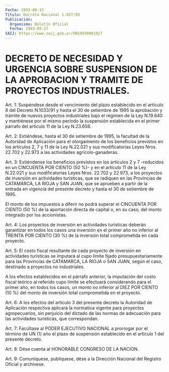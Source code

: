 ```yaml
---
Fecha: 1993-09-15
Título: Decreto Nacional 1.927/93
Publicación:
  Organismo: Boletín Oficial
  Fecha: 1993-09-17
SAIJ: https://www.saij.gob.ar/DN19930001927
---
```

# DECRETO DE NECESIDAD Y URGENCIA SOBRE SUSPENSION DE LA APROBACION Y TRAMITE DE PROYECTOS INDUSTRIALES.

<a id="1"></a>
Art.  1: Suspéndese desde el vencimiento del plazo establecido en el artículo  8  del Decreto N.1033/91 y hasta el 30 de setiembre de 1995 la aprobación  y  trámite  de nuevos proyectos industriales bajo  el  régimen  de la Ley N.19.640 y  mantiénese  por  el  mismo período  la  suspensión   establecida  en  el  primer  párrafo  del artículo 11 de la Ley N.23.658.

<a id="2"></a>
Art.  2:  Extiéndese,  hasta  el  30  de setiembre de 1995, la facultad de la Autoridad de Aplicación para  el otorgamiento de los beneficios previstos en los artículos 2, 7 y 11  de la Ley N.22.021 y sus modificatorias Leyes Nros. 22.702 y 22.973 a  las actividades agrícolo-ganaderas.

<a id="3"></a>
Art. 3: Extiéndense los beneficios previstos en los artículos 2 y 7  -reducidos en un CINCUENTA POR CIENTO (50 %)- y en el artículo 11 de  la Ley N.22.021 y sus modificatorias Leyes Nros. 22.702 y 22 973, a los  proyectos  de  inversión en actividades turísticas, que se radiquen en las Provincias  de  CATAMARCA,  LA RIOJA y SAN JUAN, que  se  aprueben a partir de la entrada en vigencia  del  presente decreto y hasta el 30 de setiembre de 1995.

El monto  de los impuestos a diferir no podrá superar el CINCUENTA POR CIENTO (50  %)  de  la  aportación  directa de capital o, en su caso, del monto integrado por los accionistas.

<a id="4"></a>
Art.  4:  Los proyectos de inversión en actividades turísticas deberán garantizar  en  todos  los casos una inversión en el primer año no inferior al TREINTA POR CIENTO  (30 %) de la inversión total comprometida en cada proyecto.

<a id="5"></a>
Art.  5:  El  costo  fiscal  resultante  de  cada  proyecto de inversión  en  actividades  turísticas  se  imputará al cupo límite fijado  presupuestariamente para las Provincias  de  CATAMARCA,  LA RIOJA  o  SAN  JUAN,  según  el  caso,  destinado  a  proyectos  no industriales.

A los efectos  establecidos  en el párrafo anterior, la imputación del  costo  fiscal teórico al referido  cupo  límite  se  efectuará considerando  para  el  primer año, en todos los casos, un monto no inferior al DIEZ POR CIENTO  (10  %)  del  monto de inversión total comprometida en el proyecto.

<a id="6"></a>
Art.  6:  A los efectos del artículo 3 del presente decreto la Autoridad de Aplicación  respectiva  aplicará  la normativa vigente para  proyectos  agropecuarios, sin perjuicio del  dictado  de  las normas  de  adecuación    para   las  actividades  turísticas,  que correspondan.

<a id="7"></a>
Art.  7: Facúltase al PODER EJECUTIVO NACIONAL a prorrogar por el término de  UN  (1) año el plazo de suspensión establecido en el artículo 1 del presente decreto.

<a id="8"></a>
Art.  8:  Dése  cuenta  al  HONORABLE  CONGRESO  DE LA NACION.

<a id="9"></a>
Art.  9: Comuníquese, publíquese, dése a la Dirección Nacional del Registro Oficial y archívese.